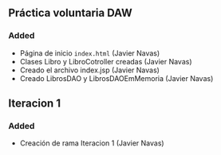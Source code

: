 ## Práctica voluntaria DAW

### Added

- Página de inicio ``index.html`` (Javier Navas)
- Clases Libro y LibroCotroller creadas (Javier Navas)
- Creado el archivo index.jsp (Javier Navas)
- Creado LibrosDAO y LibrosDAOEmMemoria (Javier Navas)

## Iteracion 1

### Added

- Creación de rama Iteracion 1 (Javier Navas)




